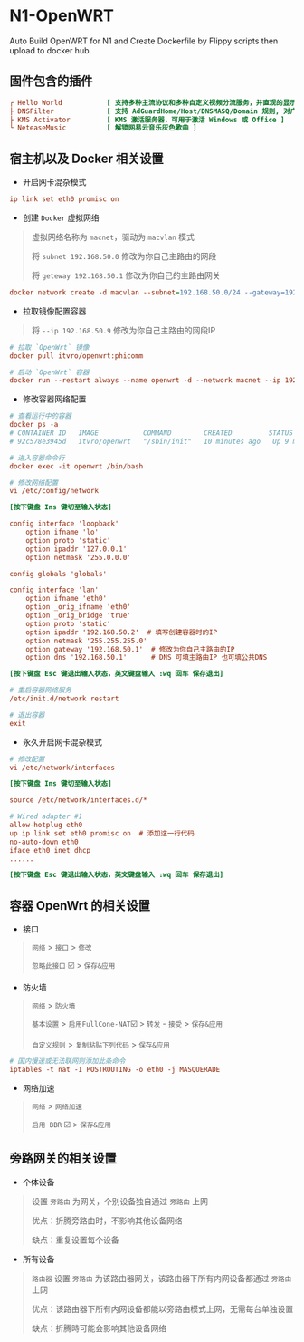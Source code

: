 # N1-OpenWRT
Auto Build OpenWRT for N1 and Create Dockerfile by Flippy scripts then upload to docker hub.


## 固件包含的插件
```ini
┌ Hello World           [ 支持多种主流协议和多种自定义视频分流服务，并直观的显示节点信息 ]  
├ DNSFilter             [ 支持 AdGuardHome/Host/DNSMASQ/Domain 规则, 对广告进行过滤 ]
├ KMS Activator         [ KMS 激活服务器，可用于激活 Windows 或 Office ]  
└ NeteaseMusic          [ 解锁网易云音乐灰色歌曲 ]
```




## 宿主机以及 Docker 相关设置
- 开启网卡混杂模式
```ini
ip link set eth0 promisc on
```
- 创建 `Docker` 虚拟网络  

> 虚拟网络名称为 `macnet`，驱动为 `macvlan` 模式  
> 
> 将 `subnet 192.168.50.0`  修改为你自己主路由的网段  
> 
> 将 `geteway 192.168.50.1` 修改为你自己的主路由网关
```ini
docker network create -d macvlan --subnet=192.168.50.0/24 --gateway=192.168.50.1 -o parent=eth0 macnet
```

- 拉取镜像配置容器
> 将 `--ip 192.168.50.9` 修改为你自己主路由的网段IP
```ini
# 拉取 `OpenWrt` 镜像
docker pull itvro/openwrt:phicomm

# 启动 `OpenWrt` 容器
docker run --restart always --name openwrt -d --network macnet --ip 192.168.50.2 --privileged itvro/openwrt:phicomm /sbin/init
```

- 修改容器网络配置
```ini
# 查看运行中的容器
docker ps -a
# CONTAINER ID   IMAGE           COMMAND        CREATED         STATUS        PORTS     NAMES
# 92c578e3945d   itvro/openwrt   "/sbin/init"   10 minutes ago   Up 9 minutes           openwrt

# 进入容器命令行
docker exec -it openwrt /bin/bash

# 修改网络配置
vi /etc/config/network
```
```ini
[按下键盘 Ins 键切至输入状态]

config interface 'loopback'
	option ifname 'lo'
	option proto 'static'
	option ipaddr '127.0.0.1'
	option netmask '255.0.0.0'

config globals 'globals'

config interface 'lan'
	option ifname 'eth0'
	option _orig_ifname 'eth0'
	option _orig_bridge 'true'
	option proto 'static'
	option ipaddr '192.168.50.2'  # 填写创建容器时的IP
	option netmask '255.255.255.0'
	option gateway '192.168.50.1'  # 修改为你自己主路由的IP
	option dns '192.168.50.1'      # DNS 可填主路由IP 也可填公共DNS

[按下键盘 Esc 键退出输入状态，英文键盘输入 :wq 回车 保存退出]
```
```ini
# 重启容器网络服务
/etc/init.d/network restart

# 退出容器
exit
```

- 永久开启网卡混杂模式
```ini
# 修改配置
vi /etc/network/interfaces
```
```ini
[按下键盘 Ins 键切至输入状态]

source /etc/network/interfaces.d/*

# Wired adapter #1
allow-hotplug eth0
up ip link set eth0 promisc on  # 添加这一行代码
no-auto-down eth0
iface eth0 inet dhcp
......

[按下键盘 Esc 键退出输入状态，英文键盘输入 :wq 回车 保存退出]
```

## 容器 OpenWrt 的相关设置

- 接口

> `网络` > `接口` > `修改`  
> 
> `忽略此接口` ☑️ > `保存&应用` 

- 防火墙

> `网络` > `防火墙`  
> 
> `基本设置` > `启用FullCone-NAT`☑️ > `转发` - `接受`  > `保存&应用`  
> 
>  `自定义规则` >  `复制粘贴下列代码` > `保存&应用` 
```ini
# 国内慢速或无法联网则添加此条命令
iptables -t nat -I POSTROUTING -o eth0 -j MASQUERADE
```

- 网络加速

> `网络` > `网络加速`  
> 
> `启用 BBR` ☑️ > `保存&应用` 


## 旁路网关的相关设置

- 个体设备 

> 设置 `旁路由` 为网关，个别设备独自通过 `旁路由` 上网
> 
> 优点：折腾旁路由时，不影响其他设备网络  
> 
> 缺点：重复设置每个设备  

- 所有设备 

>  `路由器` 设置 `旁路由` 为该路由器网关，该路由器下所有内网设备都通过 `旁路由` 上网
> 
> 优点：该路由器下所有内网设备都能以旁路由模式上网，无需每台单独设置
> 
> 缺点：折腾時可能会影响其他设备网络

